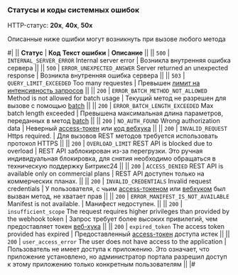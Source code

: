 
### Статусы и коды системных ошибок

HTTP-статус: **20х**, **40x**, **50x**

Описанные ниже ошибки могут возникнуть при вызове любого метода

#|
|| **Статус** | **Код**
**Текст ошибки** | **Описание** ||
|| `500` | `INTERNAL_SERVER_ERROR`
Internal server error | Возникла внутренняя ошибка сервера ||
|| `500` | `ERROR_UNEXPECTED_ANSWER`
Server returned an unexpected response | Возникла внутренняя ошибка сервера ||
|| `503` | `QUERY_LIMIT_EXCEEDED`
Too many requestes | Превышен [лимит на интенсивность запросов](../limits.md) ||
|| `200` | `ERROR_BATCH_METHOD_NOT_ALLOWED`
Method is not allowed for batch usage | Текущий метод не разрешен для вызове с помощью [batch](../api-reference/how-to-call-rest-api/batch.md) ||
|| `200` | `ERROR_BATCH_LENGTH_EXCEEDED`
Max batch length exceeded | Превышена максимальная длина параметров, переданных в метод [batch](../api-reference/how-to-call-rest-api/batch.md) ||
|| `200` | `NO_AUTH_FOUND`
Wrong authorization data | Неверный [access-токен](../api-reference/oauth/index.md) или [код вебхука](../local-integrations/local-webhooks.md) ||
|| `200` | `INVALID_REQUEST`
Https required. | Для вызовов REST методов требуется использовать протокол HTTPS ||
|| `200` | `OVERLOAD_LIMIT`
REST API is blocked due to overload | REST API заблокирован из-за перегрузки. Это ручная индивидуальная блокировка, для снятия необходимо обращаться в техническую поддержку Битрикс24 ||
|| `200` | `ACCESS_DENIED`
REST API is available only on commercial plans | REST API доступен только на коммерческих планах. ||
|| `200` | `INVALID_CREDENTIALS`
Invalid request credentials | У пользователя, с чьим [access-токеном](../api-reference/oauth/index.md) или [вебхуком](../local-integrations/local-webhooks.md) был вызван метод, не хватает прав ||
|| `200` | `ERROR_MANIFEST_IS_NOT_AVAILABLE`
Manifest is not available. | Манифест недоступен. ||
|| `200` | `insufficient_scope`
The request requires higher privileges than provided by the webhook token | Запрос требует более высоких привилегий, чем предоставляет токен [веб-хука](../local-integrations/local-webhooks.md) ||
|| `200` | `expired_token`
The access token provided has expired | Предоставленный [access-токен](../api-reference/oauth/index.md) доступа истек ||
|| `200` | `user_access_error`
The user does not have access to the application | Пользователь не имеет доступа к приложению. Это означает, что приложение установлено, но администратор портала разрешил доступ к этому приложению только конкретным пользователям ||
|#
